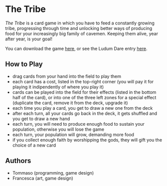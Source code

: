 # The Tribe

*The Tribe* is a card game in which you have to feed a constantly growing tribe, progressing through time and unlocking better ways of producing food for your increasingly big family of cavemen. 
Keeping them alive, year after year, is your goal!

You can download the game [here](https://tb-95.itch.io/the-tribe), or see the Ludum Dare entry [here](https://ldjam.com/events/ludum-dare/46/the-tribe).

## How to Play

* drag cards from your hand into the field to play them
* each card has a cost, listed in the top-right corner (you will pay it for playing it indipendently of where you play it)
* cards can be played into the field for their effects (listed in the bottom half of the card), or into one of the three left zones for a special effect (duplicate the card, remove it from the deck, upgrade it)
* each time you play a card, you get to draw a new one from the deck
* after each turn, all your cards go back in the deck, it gets shuffled and you get to draw a new hand
* each turn, you will need to produce enough food to sustain your population, otherwise you will lose the game
* each turn, your population will grow, demanding more food
* if you collect enough faith by worshipping the gods, they will gift you the choice of a new card

## Authors

* Tommaso (programming, game design)
* Francesca (art, game design)
